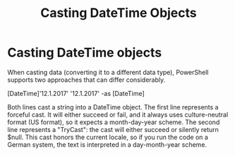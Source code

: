 ﻿---
id: casting_datetime
title: Casting DateTime Objects
---

# Casting DateTime objects
When casting data (converting it to a different data type), PowerShell supports two approaches that can differ considerably.

[DateTime]'12.1.2017'
'12.1.2017' -as [DateTime]

Both lines cast a string into a DateTime object. The first line represents a forceful cast. It will either succeed or fail, and it always uses culture-neutral format (US format), so it expects a month-day-year scheme.
The second line represents a "TryCast": the cast will either succeed or silently return $null. This cast honors the current locale, so if you run the code on a German system, the text is interpreted in a day-month-year scheme.